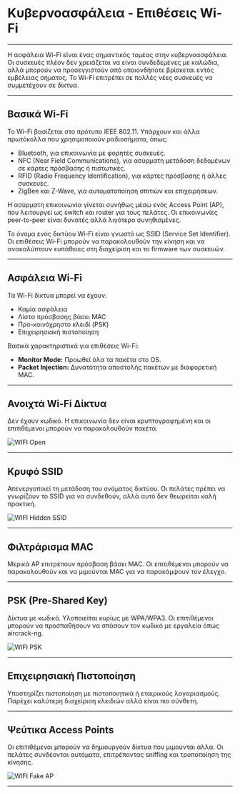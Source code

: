 # Κυβερνοασφάλεια - Επιθέσεις Wi-Fi

---

Η ασφάλεια Wi-Fi είναι ένας σημαντικός τομέας στην κυβερνοασφάλεια. Οι συσκευές πλέον δεν χρειάζεται να είναι συνδεδεμένες με καλώδια, αλλά μπορούν να προσεγγιστούν από οποιονδήποτε βρίσκεται εντός εμβέλειας σήματος. Το Wi-Fi επιτρέπει σε πολλές νέες συσκευές να συμμετέχουν σε δίκτυα.

---

## Βασικά Wi-Fi

Το Wi-Fi βασίζεται στο πρότυπο IEEE 802.11. Υπάρχουν και άλλα πρωτόκολλα που χρησιμοποιούν ραδιοσήματα, όπως:

- Bluetooth, για επικοινωνία με φορητές συσκευές.
- NFC (Near Field Communications), για ασύρματη μετάδοση δεδομένων σε κάρτες πρόσβασης ή πιστωτικές.
- RFID (Radio Frequency Identification), για κάρτες πρόσβασης ή άλλες συσκευές.
- ZigBee και Z-Wave, για αυτοματοποίηση σπιτιών και επιχειρήσεων.

Η ασύρματη επικοινωνία γίνεται συνήθως μέσω ενός Access Point (AP), που λειτουργεί ως switch και router για τους πελάτες. Οι επικοινωνίες peer-to-peer είναι δυνατές αλλά λιγότερο συνηθισμένες.

Το όνομα ενός δικτύου Wi-Fi είναι γνωστό ως SSID (Service Set Identifier). Οι επιθέσεις Wi-Fi μπορούν να παρακολουθούν την κίνηση και να ανακαλύπτουν ευπάθειες στη διαχείριση και το firmware των συσκευών.

---

## Ασφάλεια Wi-Fi

Τα Wi-Fi δίκτυα μπορεί να έχουν:

- Καμία ασφάλεια
- Λίστα πρόσβασης βάσει MAC
- Προ-κοινόχρηστο κλειδί (PSK)
- Επιχειρησιακή πιστοποίηση

Βασικά χαρακτηριστικά για επιθέσεις Wi-Fi:

- **Monitor Mode:** Προωθεί όλα τα πακέτα στο OS.
- **Packet Injection:** Δυνατότητα αποστολής πακέτων με διαφορετική MAC.

---

## Ανοιχτά Wi-Fi Δίκτυα

Δεν έχουν κωδικό. Η επικοινωνία δεν είναι κρυπτογραφημένη και οι επιτιθέμενοι μπορούν να παρακολουθούν πακέτα.

![WIFI Open](https://www.w3schools.com/cybersecurity/img_wifi-open.svg)

---

## Κρυφό SSID

Απενεργοποιεί τη μετάδοση του ονόματος δικτύου. Οι πελάτες πρέπει να γνωρίζουν το SSID για να συνδεθούν, αλλά αυτό δεν θεωρείται καλή πρακτική.

![WIFI Hidden SSID](https://www.w3schools.com/cybersecurity/img_wifi-hidden-ssid.svg)

---

## Φιλτράρισμα MAC

Μερικά AP επιτρέπουν πρόσβαση βάσει MAC. Οι επιτιθέμενοι μπορούν να παρακολουθούν και να μιμούνται MAC για να παρακάμψουν τον έλεγχο.

---

## PSK (Pre-Shared Key)

Δίκτυα με κωδικό. Υλοποιείται κυρίως με WPA/WPA3. Οι επιτιθέμενοι μπορούν να προσπαθήσουν να σπάσουν τον κωδικό με εργαλεία όπως aircrack-ng.

![WIFI PSK](https://www.w3schools.com/cybersecurity/img_wifi-psk.svg)

---

## Επιχειρησιακή Πιστοποίηση

Υποστηρίζει πιστοποίηση με πιστοποιητικά ή εταιρικούς λογαριασμούς. Παρέχει καλύτερη διαχείριση κλειδιών αλλά είναι πιο σύνθετη.

---

## Ψεύτικα Access Points

Οι επιτιθέμενοι μπορούν να δημιουργούν δίκτυα που μιμούνται άλλα. Οι πελάτες συνδέονται αυτόματα, επιτρέποντας sniffing και τροποποίηση της κίνησης.

![WIFI Fake AP](https://www.w3schools.com/cybersecurity/img_wifi-fake-ap.svg)

---

